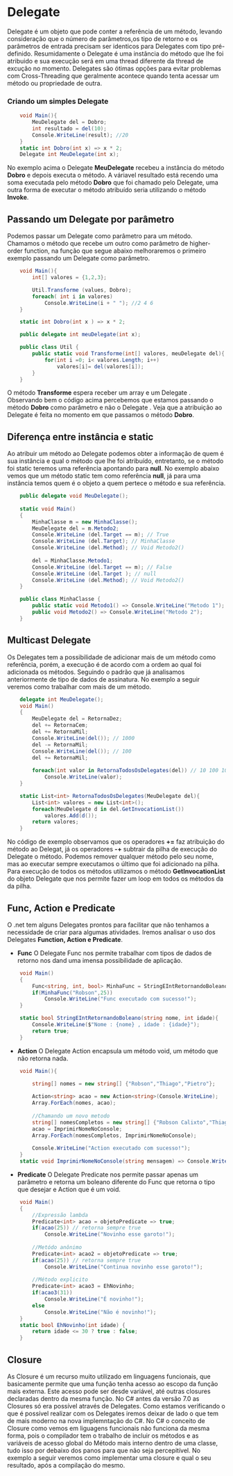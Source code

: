 # Delegate 
Delegate é um objeto que pode conter a referência de um método, levando consideração que o número de parâmetros,os tipo de retorno e os parâmetros de entrada precisam ser identicos para Delegates com tipo pré-definido. Resumidamente o Delegate é uma instância do método que lhe foi atribuido e sua execução será em uma thread diferente da thread de excução no momento. Delegates são ótimas opções para evitar problemas com Cross-Threading que geralmente acontece quando tenta acessar um método ou propriedade de outra.

### Criando um simples Delegate

```csharp
	void Main(){	
		MeuDelegate del = Dobro;
		int resultado = del(10);
		Console.WriteLine(result); //20
	}
	static int Dobro(int x) => x * 2;
	Delegate int MeuDelegate(int x);
```

No exemplo acima o Delegate **MeuDelegate** recebeu a instância do método **Dobro** e depois executa o método. A váriavel resultado está recendo uma soma executada pelo método **Dobro** que foi chamado pelo Delegate, uma outra forma de executar o método atribuído seria utilizando o método **Invoke**.

## Passando um Delegate por parâmetro
Podemos passar um Delegate como parâmetro para um método. Chamamos o método que recebe um outro como parâmetro de higher-order function, na função que segue abaixo melhoraremos o primeiro exemplo passando um Delegate como parâmetro.

```csharp
	void Main(){	
		int[] valores = {1,2,3};

		Util.Transforme (values, Dobro);
		foreach( int i in valores)
			Console.WriteLine(i + " "); //2 4 6
	}

	static int Dobro(int x ) => x * 2;

	public delegate int meuDelegate(int x);

	public class Util {
		public static void Transforme(int[] valores, meuDelegate del){
			for(int i =0; i< valores.Length; i++)
				valores[i]= del(valores[i]);
		}
	}
```

O método **Transforme** espera receber um array e um Delegate . Observando bem o código acima percebemos que estamos passando o método **Dobro** como parâmetro e não o Delegate . Veja que a atribuição ao Delegate  é feita no momento em que passamos o método **Dobro**.

## Diferença entre instância e static
Ao atribuir um método ao Delegate  podemos obter a informação de quem é sua instância e qual o método que lhe foi atribuído, entretanto, se o método foi static teremos uma referência apontando para **null**.
No exemplo abaixo vemos que um método static tem como referência **null**, já para uma instância temos quem é o objeto a quem pertece o método e sua referência.

```csharp
	public delegate void MeuDelegate();
	
	static void Main()
	{
		MinhaClasse m = new MinhaClasse();
		MeuDelegate del = m.Metodo2;			
		Console.WriteLine (del.Target == m); // True
		Console.WriteLine (del.Target); // MinhaClasse
		Console.WriteLine (del.Method); // Void Metodo2()
		
		del = MinhaClasse.Metodo1;
		Console.WriteLine (del.Target == m); // False
		Console.WriteLine (del.Target ); // null 
		Console.WriteLine (del.Method); // Void Metodo2()
	}

	public class MinhaClasse {
        public static void Metodo1() => Console.WriteLine("Metodo 1");
		public void Metodo2() => Console.WriteLine("Metodo 2");
	}
```

## Multicast Delegate
Os Delegates tem a possibilidade de adicionar mais de um método como referência, porém, a execução é de acordo com a ordem ao qual foi adicionada os métodos. Seguindo o padrão que já analisamos anteriormente de tipo de dados de assinatura. No exemplo a seguir veremos como trabalhar com mais de um método.

```csharp 
	delegate int MeuDelegate();
	void Main()
	{
		MeuDelegate del = RetornaDez;
		del += RetornaCem;
		del += RetornaMil;
		Console.WriteLine(del()); // 1000
		del -= RetornaMil;
		Console.WriteLine(del()); // 100
		del += RetornaMil;
		
		foreach(int valor in RetornaTodosOsDelegates(del)) // 10 100 1000
			Console.WriteLine(valor);
	}

	static List<int> RetornaTodosOsDelegates(MeuDelegate del){
		List<int> valores = new List<int>();
		foreach(MeuDelegate d in del.GetInvocationList())
			valores.Add(d());
		return valores;
	}
```

No código de exemplo observamos que os operadores **+=** faz atribuição do método ao Delegat, já os operadores **-+** subtrair da pilha de execução do Delegate  o método. Podemos remover qualquer método pelo seu nome, mas ao executar sempre executamos o último que foi adicionado na pilha. Para execução de todos os métodos utilizamos o método **GetInvocationList** do objeto Delegate  que nos permite fazer um loop em todos os métodos da da pilha.

## Func, Action e Predicate
O .net tem alguns Delegates prontos para facilitar que não tenhamos a necessidade de criar para algumas atividades. Iremos analisar o uso dos Delegates **Function, Action e Predicate**.

- **Func**
O Delegate Func nos permite trabalhar com tipos de dados de retorno nos dand uma imensa possibilidade de aplicação. 

```csharp
	void Main()
	{
		Func<string, int, bool> MinhaFunc = StringEIntRetornandoBoleano; 
		if(MinhaFunc("Robson",25))
			Console.WriteLine("Func executado com sucesso!");
	}

	static bool StringEIntRetornandoBoleano(string nome, int idade){
		Console.WriteLine($"Nome : {nome} , idade : {idade}");
		return true;
	}
```

- **Action**
O Delegate Action encapsula um método void, um método que não retorna nada.

```csharp
	void Main(){

		string[] nomes = new string[] {"Robson","Thiago","Pietro"};
		
		Action<string> acao = new Action<string>(Console.WriteLine);
		Array.ForEach(nomes, acao);
		
		//Chamando um novo metodo
		string[] nomesCompletos = new string[] {"Robson Calixto","Thiago Pereira","Pietro Silva"};
		acao = ImprimirNomeNoConsole;
		Array.ForEach(nomesCompletos, ImprimirNomeNoConsole);
		
		Console.WriteLine("Action executado com sucesso!");
	}
	static void ImprimirNomeNoConsole(string mensagem) => Console.WriteLine(mensagem);
```

- **Predicate**
O Delegate Predicate nos permite passar apenas um parâmetro e retorna um boleano diferente do Func que retorna o tipo que desejar e Action que é um void.

```csharp
	void Main()
	{
		//Expressão lambda
		Predicate<int> acao = objetoPredicate => true;
		if(acao(25)) // retorna sempre true
			Console.WriteLine("Novinho esse garoto!");
		
		//Metódo anônimo
		Predicate<int> acao2 = objetoPredicate => true;
		if(acao(25)) // retorna sempre true
			Console.WriteLine("Continua novinho esse garoto!");
		
		//Método explicito
		Predicate<int> acao3 = EhNovinho;
		if(acao3(31))  
			Console.WriteLine("É novinho!"); 
		else 
			Console.WriteLine("Não é novinho!");
	}	
	static bool EhNovinho(int idade) {	
		return idade <= 30 ? true : false;
	}
```

## Closure 
As Closure é um recurso muito utilizado em linguagens funcionais, que basicamente permite que uma função tenha acesso ao escopo da função mais externa. Este acesso pode ser desde variável, até outras closures declaradas dentro da mesma função. No C# antes da versão 7.0 as Closures só era possível através de Delegates. Como estamos verificando o que é possível realizar com os Delegates iremos deixar de lado o que tem de mais moderno na nova implemntação do C#.
No C# o conceito de Closure como vemos em liguagens funcionais não funciona da mesma forma, pois o compilador tem o trabalho de incluir os métodos e as variáveis de acesso global do Método mais interno dentro de uma classe, tudo isso por debaixo dos panos para que não seja percepitível. No exemplo a seguir veremos como implementar uma closure e qual o seu resultado, após a compilação do mesmo.


```

```

